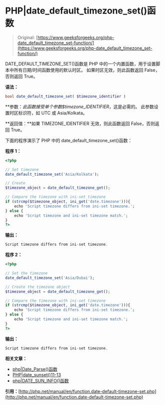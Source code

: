 # PHP|date_default_timezone_set()函数

> Original: [https://www.geeksforgeeks.org/php-date_default_timezone_set-function/](https://www.geeksforgeeks.org/php-date_default_timezone_set-function/)

DATE_DEFAULT_TIMEZONE_SET()函数是 PHP 中的一个内置函数，用于设置脚本中所有日期/时间函数使用的默认时区。 如果时区无效，则此函数返回 False，否则返回 True。

**语法：**

```php
bool date_default_timezone_set( $timezone_identifier )
```

**参数：**此函数接受单个参数*$timezone_IDENTIFIER*，这是必需的。 此参数设置时区标识符，如 UTC 或 Asia/Kolkata。

**返回值：**如果 TIMEZONE_IDENTIFIER 无效，则此函数返回 False，否则返回 True。

下面的程序演示了 PHP 中的 date_default_timezone_set()函数：

**程序 1：**

```php
<?php

// Set timezone
date_default_timezone_set('Asia/Kolkata');

// Create 
$timezone_object = date_default_timezone_get();

// Compare the timezone with ini-set timezone
if (strcmp($timezone_object, ini_get('date.timezone'))){
    echo 'Script timezone differs from ini-set timezone.';
} else {
    echo 'Script timezone and ini-set timezone match.';
}
?>
```

**输出：**

```php
Script timezone differs from ini-set timezone.

```

**程序 2：**

```php
<?php

// Set the timezone
date_default_timezone_set('Asia/Dubai');

// Create the timezone object
$timezone_object = date_default_timezone_get();

// Compare the timezone with ini-set timezone
if (strcmp($timezone_object, ini_get('date.timezone'))){
    echo 'Script timezone differs from ini-set timezone.';
} else {
    echo 'Script timezone and ini-set timezone match.';
}
?>
```

**输出：**

```php
Script timezone differs from ini-set timezone.

```

**相关文章：**

*   [php|Date_Parse()函数](https://www.geeksforgeeks.org/php-date_parse-function/)
*   [PHP|date_sunset()11-13](https://www.geeksforgeeks.org/php-date_sunset-function/)
*   [php|DATE_SUN_INFO()函数](https://www.geeksforgeeks.org/php-date_sun_info-function/)

**引用：**[http://php.net/manual/en/function.date-default-timezone-set.php](http://php.net/manual/en/function.date-default-timezone-set.php)